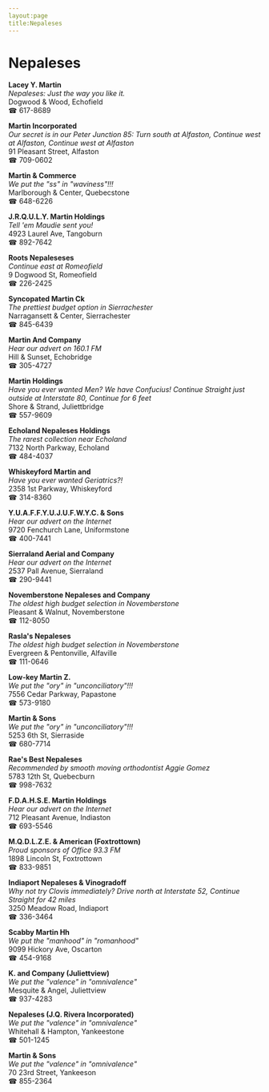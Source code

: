 ```yaml
---
layout:page
title:Nepaleses
---
```

# Nepaleses

**Lacey Y. Martin**  
_Nepaleses: Just the way you like it._  
Dogwood & Wood, Echofield  
☎ 617-8689



**Martin Incorporated**  
_Our secret is in our Peter 
Junction 85: Turn south at Alfaston, Continue west at Alfaston, Continue west at Alfaston_  
91 Pleasant Street, Alfaston  
☎ 709-0602



**Martin & Commerce**  
_We put the "ss" in "waviness"!!!_  
Marlborough & Center, Quebecstone  
☎ 648-6226



**J.R.Q.U.L.Y. Martin Holdings**  
_Tell 'em Maudie sent you!_  
4923 Laurel Ave, Tangoburn  
☎ 892-7642



**Roots Nepaleseses**  
_Continue east at Romeofield_  
9 Dogwood St, Romeofield  
☎ 226-2425



**Syncopated Martin Ck**  
_The prettiest budget option in Sierrachester_  
Narragansett & Center, Sierrachester  
☎ 845-6439



**Martin And Company**  
_Hear our advert on 160.1 FM_  
Hill & Sunset, Echobridge  
☎ 305-4727



**Martin Holdings**  
_Have you ever wanted Men? We have Confucius! 
Continue Straight just outside at Interstate 80, Continue for 6 feet_  
Shore & Strand, Juliettbridge  
☎ 557-9609



**Echoland Nepaleses Holdings**  
_The rarest collection near Echoland_  
7132 North Parkway, Echoland  
☎ 484-4037



**Whiskeyford Martin and**  
_Have you ever wanted Geriatrics?!_  
2358 1st Parkway, Whiskeyford  
☎ 314-8360



**Y.U.A.F.F.Y.U.J.U.F.W.Y.C. & Sons**  
_Hear our advert on the Internet_  
9720 Fenchurch Lane, Uniformstone  
☎ 400-7441



**Sierraland Aerial and Company**  
_Hear our advert on the Internet_  
2537 Pall Avenue, Sierraland  
☎ 290-9441



**Novemberstone Nepaleses and Company**  
_The oldest high budget selection in Novemberstone_  
Pleasant & Walnut, Novemberstone  
☎ 112-8050



**Rasla's Nepaleses**  
_The oldest high budget selection in Novemberstone_  
Evergreen & Pentonville, Alfaville  
☎ 111-0646



**Low-key Martin Z.**  
_We put the "ory" in "unconciliatory"!!!_  
7556 Cedar Parkway, Papastone  
☎ 573-9180



**Martin & Sons**  
_We put the "ory" in "unconciliatory"!!!_  
5253 6th St, Sierraside  
☎ 680-7714



**Rae's Best Nepaleses**  
_Recommended by smooth moving orthodontist Aggie Gomez_  
5783 12th St, Quebecburn  
☎ 998-7632



**F.D.A.H.S.E. Martin Holdings**  
_Hear our advert on the Internet_  
712 Pleasant Avenue, Indiaston  
☎ 693-5546



**M.Q.D.L.Z.E. & American (Foxtrottown)**  
_Proud sponsors of Office 93.3 FM_  
1898 Lincoln St, Foxtrottown  
☎ 833-9851



**Indiaport Nepaleses & Vinogradoff**  
_Why not try Clovis immediately? 
Drive north at Interstate 52, Continue Straight for 42 miles_  
3250 Meadow Road, Indiaport  
☎ 336-3464



**Scabby Martin Hh**  
_We put the "manhood" in "romanhood"_  
9099 Hickory Ave, Oscarton  
☎ 454-9168



**K. and Company (Juliettview)**  
_We put the "valence" in "omnivalence"_  
Mesquite & Angel, Juliettview  
☎ 937-4283



**Nepaleses (J.Q. Rivera Incorporated)**  
_We put the "valence" in "omnivalence"_  
Whitehall & Hampton, Yankeestone  
☎ 501-1245



**Martin & Sons**  
_We put the "valence" in "omnivalence"_  
70 23rd Street, Yankeeson  
☎ 855-2364



